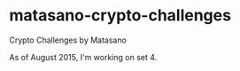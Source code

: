 # matasano-crypto-challenges
Crypto Challenges by Matasano

As of August 2015, I'm working on set 4. 
